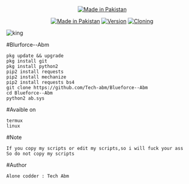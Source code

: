 <p align="center">
<a href="https://bit.ly/3jLqF1P"><img title="Made in Pakistan" src="https://img.shields.io/badge/MADE%20IN-Pakistan-SCRIPT?colorA=%23ff8100&colorB=%23017e40&colorC=%23ff0000&style=for-the-badge"></a>
</p>
<p align="center">
<a href="https://bit.ly/3jLqF1P"><img title="Made in Pakistan" src="https://img.shields.io/badge/Tool-Blurforce--Abm-green.svg"></a>
<a href="https://bit.ly/3jLqF1P"><img title="Version" src="https://img.shields.io/badge/Version-3.0-green.svg?style=flat-square"></a>
<a href="https://bit.ly/3jLqF1P"><img title="Cloning" src="https://img.shields.io/badge/Cloning%3F-yes-green.svg"></a>

![king](https://user-images.githubusercontent.com/52023076/108603102-cf790d80-735a-11eb-8659-c165399b1998.jpg)

#Blurforce--Abm
```
pkg update && upgrade
pkg install git
pkg install python2
pip2 install requests
pip2 install mechanize
pip2 install requests bs4
git clone https://github.com/Tech-abm/Blueforce--Abm
cd Blueforce--Abm
python2 ab.sys
```
#Avaible on
```
termux
linux
```
#Note
```
If you copy my scripts or edit my scripts,so i will fuck your ass
So do not copy my scripts
```
#Author
```
Alone codder : Tech Abm
```
